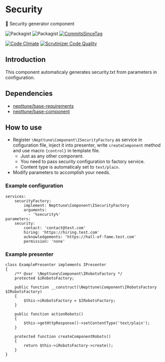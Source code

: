 # Security
:wrench: Security generator component

![Packagist](https://img.shields.io/packagist/dt/nepttune/security.svg)
![Packagist](https://img.shields.io/packagist/v/nepttune/security.svg)
[![CommitsSinceTag](https://img.shields.io/github/commits-since/nepttune/robots/v1.0.svg?maxAge=600)]()

[![Code Climate](https://codeclimate.com/github/nepttune/security/badges/gpa.svg)](https://codeclimate.com/github/nepttune/security)
[![Scrutinizer Code Quality](https://scrutinizer-ci.com/g/nepttune/security/badges/quality-score.png?b=master)](https://scrutinizer-ci.com/g/nepttune/security/?branch=master)

## Introduction

This component automaticaly generates security.txt from parameters in configuration.

## Dependencies

- [nepttune/base-requirements](https://github.com/nepttune/base-requirements)
- [nepttune/base-component](https://github.com/nepttune/base-component)

## How to use

- Register `\Nepttune\Component\ISecurityFactory` as service in cofiguration file, inject it into presenter, write `createComponent` method and use macro `{control}` in template file.
  - Just as any other component.
  - You need to pass security configuration to factory service.
  - Content type is automaticaly set to `text/plain`.
- Modify parameters to accomplish your needs.

### Example configuration

```
services:
    securityFactory:
        implement: Nepttune\Component\ISecurityFactory
        arguments:
          - '%security%'
parameters:
    security:
        contact: 'contact@test.com'
        hiring: 'https://hiring.test.com'
        acknowledgements: 'https://hall-of-fame.test.com'
        permission: 'none'
```

### Example presenter

```
class ExamplePresenter implements IPresenter
{
    /** @var  \Nepttune\Component\IRobotsFactory */
    protected $iRobotsFactory;
    
    public function __construct(\Nepttune\Component\IRobotsFactory $IRobotsFactory)
    {
        $this->iRobotsFactory = $IRobotsFactory;
    }
    
    public function actionRobots()
    {
        $this->getHttpResponse()->setContentType('text/plain');
    }

    protected function createComponentRobots()
    {
        return $this->iRobotsFactory->create();
    }
}
```
